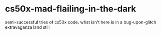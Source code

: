 # cs50x-mad-flailing-in-the-dark
semi-successful tries of cs50x code. what isn't here is in a bug-upon-glitch extravaganza land still
